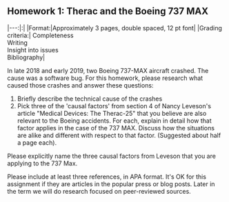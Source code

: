 ## Homework 1: Therac and the Boeing 737 MAX

|---:|:|
|Format:|Approximately 3 pages, double spaced, 12 pt font|
|Grading criteria:|	Completeness<br>Writing<br>Insight into issues<br>Bibliography|

In late 2018 and early 2019, two Boeing 737-MAX aircraft crashed. The cause was a software bug. For this homework, please research what caused those crashes and answer these questions:

1. Briefly describe the technical cause of the crashes
1. Pick three of the 'causal factors' from section 4 of Nancy Leveson's article "Medical Devices: The Therac-25" that you believe are also relevant to the Boeing accidents. For each, explain in detail how that factor applies in the case of the 737 MAX. Discuss how the situations are alike and different with respect to that factor. (Suggested about half a page each).

Please explicitly name the three causal factors from Leveson that you are applying to the 737 Max.

Please include at least three references, in APA format. It's OK for this assignment if they are articles in the popular press or blog posts. Later in the term we will do research focused on peer-reviewed sources.